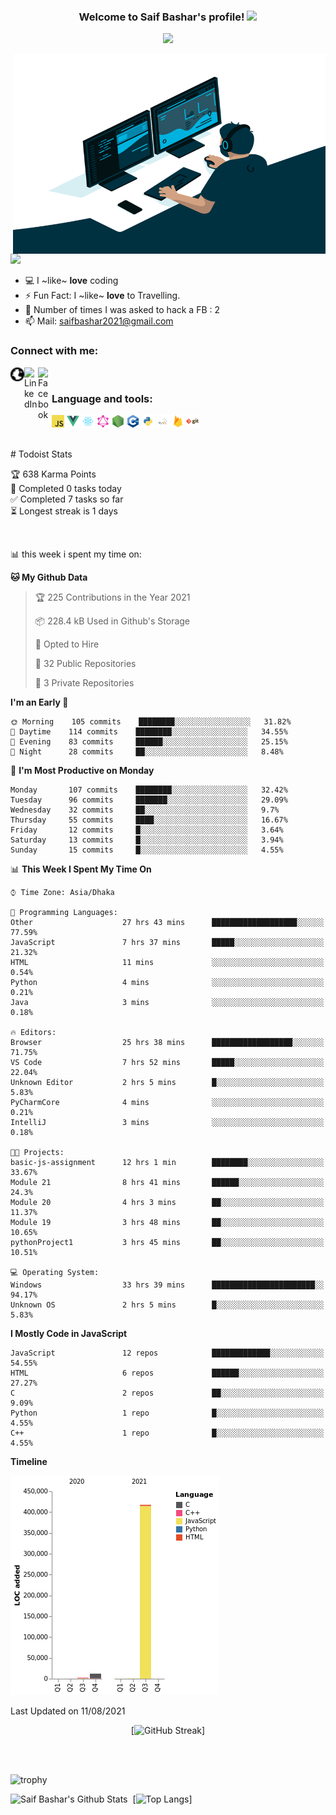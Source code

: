 <h3 align="center">
  Welcome to Saif Bashar's profile!
  <img src="https://media.giphy.com/media/hvRJCLFzcasrR4ia7z/giphy.gif" width="28">
</h3>
<p align="center">
  <a href="https://github.com/saifbashar"><img src="https://readme-typing-svg.herokuapp.com/?lines=Full-stack%20web%20and%20app%20developer;Self-taught%20UI%2FUX%20Designer;2%2B%20years%20of%20coding%20experience;Always%20learning%20new%20things&center=true&width=380&height=45"></a>
</p>


<img align="right" alt="GIF" src="https://raw.githubusercontent.com/saifbashar/saifbashar/main/code.gif" width="500" height="320" />

  
![](https://komarev.com/ghpvc/?username=saifbashar&color=green&style=flat-square&label=PROFILE+VIEWS)



  
  

- 💻 I ~like~ **love** coding
- ⚡ Fun Fact: I ~like~ **love** to Travelling.
- 🏅 Number of times I was asked to hack a FB : 2
- 📫 Mail: saifbashar2021@gmail.com

 
<!-- - Usesless Stats:
 👯 I have successfully worked on production level projects regarding android, web and backend.
currently perfecting my skills with ReactJS and Android MVVM Architecture.


-->
 ### Connect with me:

[<img align="left" alt="" width="22px" src="https://raw.githubusercontent.com/iconic/open-iconic/master/svg/globe.svg" />][website]
[<img align="left" alt="LinkedIn" width="22px" src="https://cdn.jsdelivr.net/npm/simple-icons@v3/icons/linkedin.svg" />][linkedin]
[<img align="left" alt="Facebook" width="22px" src="https://cdn.jsdelivr.net/npm/simple-icons@v3/icons/facebook.svg" />][facebook]


<br /> 


 ### Language and tools:

<code><img height="20" src="https://raw.githubusercontent.com/github/explore/80688e429a7d4ef2fca1e82350fe8e3517d3494d/topics/javascript/javascript.png"></code>
<code><img height="20" src="https://raw.githubusercontent.com/github/explore/80688e429a7d4ef2fca1e82350fe8e3517d3494d/topics/vue/vue.png"></code>
<code><img height="20" src="https://raw.githubusercontent.com/github/explore/80688e429a7d4ef2fca1e82350fe8e3517d3494d/topics/react/react.png"></code>
<code><img height="20" src="https://raw.githubusercontent.com/github/explore/5c058a388828bb5fde0bcafd4bc867b5bb3f26f3/topics/graphql/graphql.png"></code>
<code><img height="20" src="https://raw.githubusercontent.com/github/explore/80688e429a7d4ef2fca1e82350fe8e3517d3494d/topics/nodejs/nodejs.png"></code>
<code><img height="20" src="https://raw.githubusercontent.com/github/explore/80688e429a7d4ef2fca1e82350fe8e3517d3494d/topics/cpp/cpp.png"></code>
<code><img height="20" src="https://raw.githubusercontent.com/github/explore/80688e429a7d4ef2fca1e82350fe8e3517d3494d/topics/python/python.png"></code>
<code><img height="20" src="https://raw.githubusercontent.com/github/explore/80688e429a7d4ef2fca1e82350fe8e3517d3494d/topics/mysql/mysql.png"></code>
<code><img height="20" src="https://raw.githubusercontent.com/github/explore/80688e429a7d4ef2fca1e82350fe8e3517d3494d/topics/firebase/firebase.png"></code>
<code><img height="20" src="https://raw.githubusercontent.com/github/explore/80688e429a7d4ef2fca1e82350fe8e3517d3494d/topics/git/git.png"></code>

  
  


<br />
# Todoist Stats

<!-- TODO-IST:START -->
🏆  638 Karma Points           
🌸  Completed 0 tasks today           
✅  Completed 7 tasks so far           
⏳  Longest streak is 1 days
<!-- TODO-IST:END -->
<br />

📊 this week i spent my time on:
<br />

<!--START_SECTION:waka-->
**🐱 My Github Data** 

> 🏆 225 Contributions in the Year 2021
 > 
> 📦 228.4 kB Used in Github's Storage 
 > 
> 💼 Opted to Hire
 > 
> 📜 32 Public Repositories 
 > 
> 🔑 3 Private Repositories  
 > 
**I'm an Early 🐤** 

```text
🌞 Morning    105 commits    ████████░░░░░░░░░░░░░░░░░   31.82% 
🌆 Daytime    114 commits    ████████░░░░░░░░░░░░░░░░░   34.55% 
🌃 Evening    83 commits     ██████░░░░░░░░░░░░░░░░░░░   25.15% 
🌙 Night      28 commits     ██░░░░░░░░░░░░░░░░░░░░░░░   8.48%

```
📅 **I'm Most Productive on Monday** 

```text
Monday       107 commits    ████████░░░░░░░░░░░░░░░░░   32.42% 
Tuesday      96 commits     ███████░░░░░░░░░░░░░░░░░░   29.09% 
Wednesday    32 commits     ██░░░░░░░░░░░░░░░░░░░░░░░   9.7% 
Thursday     55 commits     ████░░░░░░░░░░░░░░░░░░░░░   16.67% 
Friday       12 commits     █░░░░░░░░░░░░░░░░░░░░░░░░   3.64% 
Saturday     13 commits     █░░░░░░░░░░░░░░░░░░░░░░░░   3.94% 
Sunday       15 commits     █░░░░░░░░░░░░░░░░░░░░░░░░   4.55%

```


📊 **This Week I Spent My Time On** 

```text
⌚︎ Time Zone: Asia/Dhaka

💬 Programming Languages: 
Other                    27 hrs 43 mins      ███████████████████░░░░░░   77.59% 
JavaScript               7 hrs 37 mins       █████░░░░░░░░░░░░░░░░░░░░   21.32% 
HTML                     11 mins             ░░░░░░░░░░░░░░░░░░░░░░░░░   0.54% 
Python                   4 mins              ░░░░░░░░░░░░░░░░░░░░░░░░░   0.21% 
Java                     3 mins              ░░░░░░░░░░░░░░░░░░░░░░░░░   0.18%

🔥 Editors: 
Browser                  25 hrs 38 mins      ██████████████████░░░░░░░   71.75% 
VS Code                  7 hrs 52 mins       █████░░░░░░░░░░░░░░░░░░░░   22.04% 
Unknown Editor           2 hrs 5 mins        █░░░░░░░░░░░░░░░░░░░░░░░░   5.83% 
PyCharmCore              4 mins              ░░░░░░░░░░░░░░░░░░░░░░░░░   0.21% 
IntelliJ                 3 mins              ░░░░░░░░░░░░░░░░░░░░░░░░░   0.18%

🐱‍💻 Projects: 
basic-js-assignment      12 hrs 1 min        ████████░░░░░░░░░░░░░░░░░   33.67% 
Module 21                8 hrs 41 mins       ██████░░░░░░░░░░░░░░░░░░░   24.3% 
Module 20                4 hrs 3 mins        ██░░░░░░░░░░░░░░░░░░░░░░░   11.37% 
Module 19                3 hrs 48 mins       ██░░░░░░░░░░░░░░░░░░░░░░░   10.65% 
pythonProject1           3 hrs 45 mins       ██░░░░░░░░░░░░░░░░░░░░░░░   10.51%

💻 Operating System: 
Windows                  33 hrs 39 mins      ███████████████████████░░   94.17% 
Unknown OS               2 hrs 5 mins        █░░░░░░░░░░░░░░░░░░░░░░░░   5.83%

```

**I Mostly Code in JavaScript** 

```text
JavaScript               12 repos            █████████████░░░░░░░░░░░░   54.55% 
HTML                     6 repos             ██████░░░░░░░░░░░░░░░░░░░   27.27% 
C                        2 repos             ██░░░░░░░░░░░░░░░░░░░░░░░   9.09% 
Python                   1 repo              █░░░░░░░░░░░░░░░░░░░░░░░░   4.55% 
C++                      1 repo              █░░░░░░░░░░░░░░░░░░░░░░░░   4.55%

```


**Timeline**

![Chart not found](https://raw.githubusercontent.com/saifbashar/saifbashar/main/charts/bar_graph.png) 


 Last Updated on 11/08/2021
<!--END_SECTION:waka-->

<div align="center">
  

[![GitHub Streak](https://github-readme-streak-stats.herokuapp.com?user=saifbashar&theme=synthwave)]
  </div>
  
<br /><br />



  ![trophy](https://github-profile-trophy.vercel.app/?username=saifbashar&theme=juicyfresh&no-frame=true&row=1&&margin-w=20&no-bg=true)

  
<img align="left" alt="Saif Bashar's Github Stats" src="https://github-readme-stats.vercel.app/api?username=saifbashar&show_icons=true" />    &nbsp;
[![Top Langs](https://github-readme-stats.vercel.app/api/top-langs?username=saifbashar&count_private=true&show_icons=true)]
  </div>

  



[website]: https://saifbashar.wordpress.com/
[facebook]: https://www.facebook.com/yepitssaif/
[linkedin]:https://www.linkedin.com/in/saifbashar/
<br/>
<br/>


